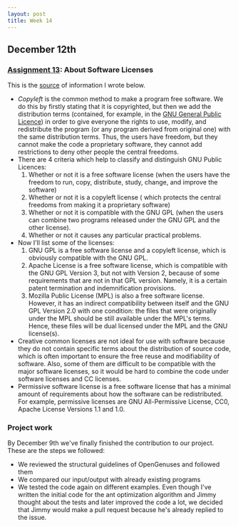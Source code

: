 ```yaml
---
layout: post
title: Week 14
---
```



## December 12th
### [Assignment 13](http://www.compsci.hunter.cuny.edu/~sweiss/course_materials/cs_ossd/assignments/assignment_13_licenses.pdf):  About Software Licenses

This is the [source](https://www.gnu.org/licenses/licenses.html) of information I wrote below.

* *Copyleft* is the common method to make a program free software. We do this by firstly stating that it is copyrighted, but then we add the distribution terms (contained, for example, in the [GNU General Public Licence](https://www.gnu.org/licenses/gpl-3.0.html)) in order to give everyone the rights to use, modify, and redistribute the program (or any program derived from original one) with the same distribution terms. Thus, the users have freedom, but they cannot make the code a proprietary software, they cannot add restrictions to deny other people the central freedoms.
* There are 4 criteria which help to classify and distinguish GNU Public Licences:
  1. Whether or not it is a free software license (when the users have the freedom to run, copy, distribute, study, change, and improve the software)
  2. Whether or not it is a copyleft license ( which protects the central freedoms from making it a proprietary software)
  3. Whether or not it is compatible with the GNU GPL (when the users can combine two programs released under the GNU GPL and the other license).
  4. Whether or not it causes any particular practical problems.
* Now I'll list some of the licenses:
  1. GNU GPL is a free software license and a copyleft license, which is obviously compatible with the GNU GPL.
  2. Apache License is a free software license, which is compatible with the GNU GPL Version 3, but not with Version 2, because of some requirements that are not in that GPL version. Namely, it is a certain patent termination and indemnification provisions.
  3. Mozilla Public License (MPL) is also a free software license. However, it has an indirect compatibility between itself and the GNU GPL Version 2.0 with one condition: the files that were originally under the MPL should be still available under the MPL's terms. Hence, these files will be dual licensed under the MPL and the GNU license(s).
* Creative common licenses are not ideal for use with software because they do not contain specific terms about the distribution of source code, which is often important to ensure the free reuse and modifiability of software. Also, some of them are difficult to be compatible with the major software licenses, so it would be hard to combine the code under software licenses and CC licenses.
* Permissive software license is a free software license that has a minimal amount of requirements about how the software can be redistributed. For example, permissive licenses are GNU All-Permissive License, CC0, Apache License Versions 1.1 and 1.0.

### Project work
By December 9th we've finally finished the contribution to our project. These are the steps we followed:
* We reviewed the structural guidelines of OpenGenuses and followed them
* We compared our input/output with already existing programs
* We tested the code again on different examples. 
Even though I've written the initial code for the ant optimization algorithm and Jimmy thought about the tests and later improved the code a lot, we decided that Jimmy would make a pull request because he's already replied to the issue.  
